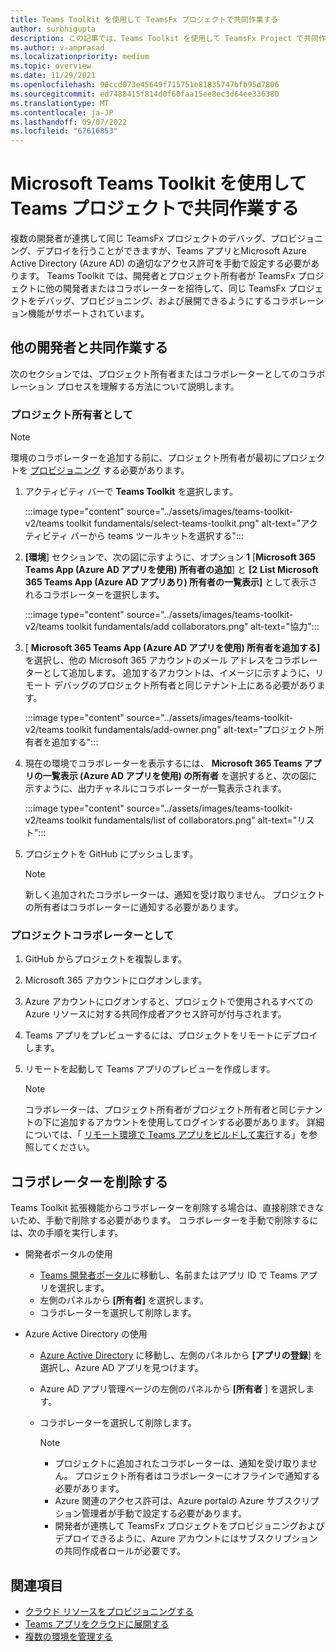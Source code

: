 ```yaml
---
title: Teams Toolkit を使用して TeamsFx プロジェクトで共同作業する
author: surbhigupta
description: この記事では、Teams Toolkit を使用して TeamsFx Project で共同作業を行い、他の開発者と共同作業する方法について説明します。
ms.author: v-amprasad
ms.localizationpriority: medium
ms.topic: overview
ms.date: 11/29/2021
ms.openlocfilehash: 90ccd073e45649f715751e81835747bfb95d7806
ms.sourcegitcommit: ed7488415f814d0f60faa15ee8ec3d64ee336380
ms.translationtype: MT
ms.contentlocale: ja-JP
ms.lasthandoff: 09/07/2022
ms.locfileid: "67616853"
---
```

# <a name="collaborate-on-teams-project-using-microsoft-teams-toolkit"></a>Microsoft Teams Toolkit を使用して Teams プロジェクトで共同作業する

複数の開発者が連携して同じ TeamsFx プロジェクトのデバッグ、プロビジョニング、デプロイを行うことができますが、Teams アプリとMicrosoft Azure Active Directory (Azure AD) の適切なアクセス許可を手動で設定する必要があります。 Teams Toolkit では、開発者とプロジェクト所有者が TeamsFx プロジェクトに他の開発者またはコラボレーターを招待して、同じ TeamsFx プロジェクトをデバッグ、プロビジョニング、および展開できるようにするコラボレーション機能がサポートされています。

## <a name="collaborate-with-other-developers"></a>他の開発者と共同作業する

次のセクションでは、プロジェクト所有者またはコラボレーターとしてのコラボレーション プロセスを理解する方法について説明します。

### <a name="as-project-owner"></a>プロジェクト所有者として

  > [!NOTE]
  > 環境のコラボレーターを追加する前に、プロジェクト所有者が最初にプロジェクトを [プロビジョニング](provision.md) する必要があります。

  1. アクティビティ バーで **Teams Toolkit** を選択します。
  
     :::image type="content" source="../assets/images/teams-toolkit-v2/teams toolkit fundamentals/select-teams-toolkit.png" alt-text="アクティビティ バーから teams ツールキットを選択する":::

  1. **[環境**] セクションで、次の図に示すように、オプション **1** [**Microsoft 365 Teams App (Azure AD アプリを使用) 所有者の追加**] と **[2** **List Microsoft 365 Teams App (Azure AD アプリあり) 所有者の一覧表示]** として表示されるコラボレーターを選択します。

     :::image type="content" source="../assets/images/teams-toolkit-v2/teams toolkit fundamentals/add collaborators.png" alt-text="協力":::

  2. [ **Microsoft 365 Teams App (Azure AD アプリを使用) 所有者を追加する]** を選択し、他の Microsoft 365 アカウントのメール アドレスをコラボレーターとして追加します。 追加するアカウントは、イメージに示すように、リモート デバッグのプロジェクト所有者と同じテナント上にある必要があります。

     :::image type="content" source="../assets/images/teams-toolkit-v2/teams toolkit fundamentals/add-owner.png" alt-text="プロジェクト所有者を追加する":::

  3. 現在の環境でコラボレーターを表示するには、 **Microsoft 365 Teams アプリの一覧表示 (Azure AD アプリを使用) の所有者** を選択すると、次の図に示すように、出力チャネルにコラボレーターが一覧表示されます。

     :::image type="content" source="../assets/images/teams-toolkit-v2/teams toolkit fundamentals/list of collaborators.png" alt-text="リスト":::

  4. プロジェクトを GitHub にプッシュします。

     > [!NOTE]
     > 新しく追加されたコラボレーターは、通知を受け取りません。 プロジェクトの所有者はコラボレーターに通知する必要があります。

### <a name="as-project-collaborator"></a>プロジェクトコラボレーターとして

  1. GitHub からプロジェクトを複製します。
  2. Microsoft 365 アカウントにログオンします。
  3. Azure アカウントにログオンすると、プロジェクトで使用されるすべての Azure リソースに対する共同作成者アクセス許可が付与されます。
  4. Teams アプリをプレビューするには、プロジェクトをリモートにデプロイします。
  5. リモートを起動して Teams アプリのプレビューを作成します。

     > [!NOTE]
     > コラボレーターは、プロジェクト所有者がプロジェクト所有者と同じテナントの下に追加するアカウントを使用してログインする必要があります。 詳細については、「 [リモート環境で Teams アプリをビルドして実行](/microsoftteams/platform/sbs-gs-javascript?tabs=vscode%2Cvsc%2Cviscode%2Cvcode&tutorial-step=3&branch)する」を参照してください。

## <a name="remove-collaborators"></a>コラボレーターを削除する

Teams Toolkit 拡張機能からコラボレーターを削除する場合は、直接削除できないため、手動で削除する必要があります。 コラボレーターを手動で削除するには、次の手順を実行します。

* 開発者ポータルの使用

  * [Teams 開発者ポータル](https://dev.teams.microsoft.com/home)に移動し、名前またはアプリ ID で Teams アプリを選択します。
  * 左側のパネルから **[所有者]** を選択します。
  * コラボレーターを選択して削除します。

* Azure Active Directory の使用

  * [Azure Active Directory](https://ms.portal.azure.com/#blade/Microsoft_AAD_IAM/ActiveDirectoryMenuBlade/RegisteredApps) に移動し、左側のパネルから **[アプリの登録**] を選択し、Azure AD アプリを見つけます。
  * Azure AD アプリ管理ページの左側のパネルから **[所有者** ] を選択します。
  * コラボレーターを選択して削除します。

    > [!NOTE]
    >
    > * プロジェクトに追加されたコラボレーターは、通知を受け取りません。 プロジェクト所有者はコラボレーターにオフラインで通知する必要があります。
    > * Azure 関連のアクセス許可は、Azure portalの Azure サブスクリプション管理者が手動で設定する必要があります。
    > * 開発者が連携して TeamsFx プロジェクトをプロビジョニングおよびデプロイできるように、Azure アカウントにはサブスクリプションの共同作成者ロールが必要です。

## <a name="see-also"></a>関連項目

* [クラウド リソースをプロビジョニングする](provision.md)
* [Teams アプリをクラウドに展開する](deploy.md)
* [複数の環境を管理する](TeamsFx-multi-env.md)
